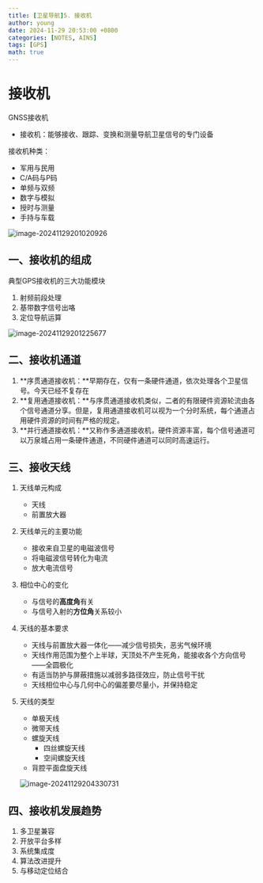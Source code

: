 ```yaml
---
title: [卫星导航]5. 接收机
author: young
date: 2024-11-29 20:53:00 +0800
categories: [NOTES, AINS]
tags: [GPS]
math: true
---
```


# 接收机

GNSS接收机

- 接收机：能够接收、跟踪、变换和测量导航卫星信号的专门设备

接收机种类：

- 军用与民用
- C/A码与P码
- 单频与双频
- 数字与模拟
- 授时与测量
- 手持与车载

![image-20241129201020926](https://youngfriday-1328789051.cos.ap-beijing.myqcloud.com/Typora/image-20241129201020926.png)

## 一、接收机的组成

典型GPS接收机的三大功能模块

1. 射频前段处理
2. 基带数字信号出咯
3. 定位导航运算

![image-20241129201225677](https://youngfriday-1328789051.cos.ap-beijing.myqcloud.com/Typora/image-20241129201225677.png)

## 二、接收机通道

1. **序贯通道接收机：**早期存在，仅有一条硬件通道，依次处理各个卫星信号。今天已经不复存在
2. **复用通道接收机：**与序贯通道接收机类似，二者的有限硬件资源轮流由各个信号通道分享。但是，复用通道接收机可以视为一个分时系统，每个通道占用硬件资源的时间有严格的规定。
3. **并行通道接收机：**又称作多通道接收机，硬件资源丰富，每个信号通道可以万泉城占用一条硬件通道，不同硬件通道可以同时高速运行。

## 三、接收天线

1. 天线单元构成

   - 天线
   - 前置放大器

2. 天线单元的主要功能

   - 接收来自卫星的电磁波信号
   - 将电磁波信号转化为电流
   - 放大电流信号

3. 相位中心的变化

   - 与信号的**高度角**有关
   - 与信号入射的**方位角**关系较小

4. 天线的基本要求

   - 天线与前置放大器一体化——减少信号损失，恶劣气候环境
   - 天线作用范围为整个上半球，天顶处不产生死角，能接收各个方向信号——全圆极化
   - 有适当防护与屏蔽措施以减弱多路径效应，防止信号干扰
   - 天线相位中心与几何中心的偏差要尽量小，并保持稳定

5. 天线的类型

   - 单极天线
   - 微带天线
   - 螺旋天线
     - 四丝螺旋天线
     - 空间螺旋天线
   - 背腔平面盘旋天线

   ![image-20241129204330731](https://youngfriday-1328789051.cos.ap-beijing.myqcloud.com/Typora/image-20241129204330731.png)

## 四、接收机发展趋势

1. 多卫星兼容
2. 开放平台多样
3. 系统集成度
4. 算法改进提升
5. 与移动定位结合
